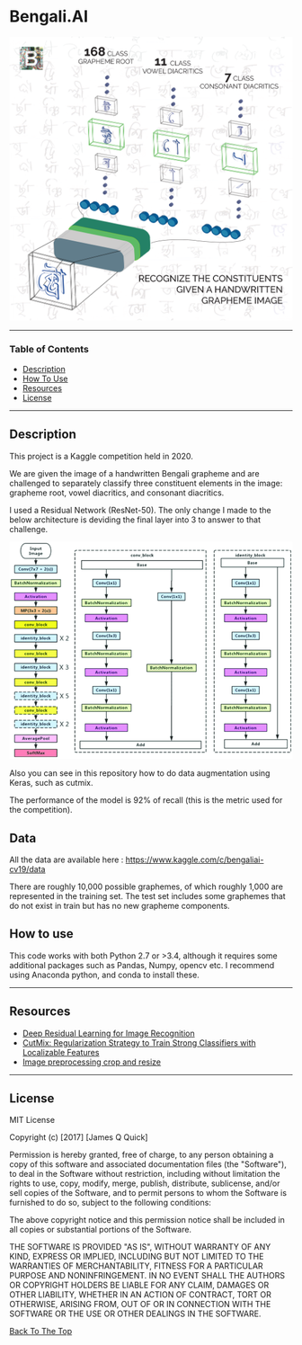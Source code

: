 # Bengali.AI

![Project Image](./intro_pic.png)

---

### Table of Contents

- [Description](#description)
- [How To Use](#how-to-use)
- [Resources](#resources)
- [License](#license)

---

## Description

This project is a Kaggle competition held in 2020. 

We are given the image of a handwritten Bengali grapheme and are challenged to separately classify three constituent elements in the image: grapheme root, vowel diacritics, and consonant diacritics.

I used a Residual Network (ResNet-50). The only change I made to the below architecture is deviding the final layer into 3 to answer to that challenge.

![Model Image](./resnet50.png)

Also you can see in this repository how to do data augmentation using Keras, such as cutmix.

The performance of the model is 92% of recall (this is the metric used for the competition).

## Data

All the data are available here : https://www.kaggle.com/c/bengaliai-cv19/data

 There are roughly 10,000 possible graphemes, of which roughly 1,000 are represented in the training set. The test set includes some graphemes that do not exist in train but has no new grapheme components.

## How to use

This code works with both Python 2.7 or >3.4, although it requires some additional packages such as Pandas, Numpy, opencv etc. I recommend using Anaconda python, and conda to install these.

---

## Resources

- [Deep Residual Learning for Image Recognition ](https://arxiv.org/abs/1512.03385)
- [CutMix: Regularization Strategy to Train Strong Classifiers with Localizable Features](https://arxiv.org/abs/1905.04899)
- [Image preprocessing crop and resize](https://www.kaggle.com/iafoss/image-preprocessing-128x128)
---

## License

MIT License

Copyright (c) [2017] [James Q Quick]

Permission is hereby granted, free of charge, to any person obtaining a copy
of this software and associated documentation files (the "Software"), to deal
in the Software without restriction, including without limitation the rights
to use, copy, modify, merge, publish, distribute, sublicense, and/or sell
copies of the Software, and to permit persons to whom the Software is
furnished to do so, subject to the following conditions:

The above copyright notice and this permission notice shall be included in all
copies or substantial portions of the Software.

THE SOFTWARE IS PROVIDED "AS IS", WITHOUT WARRANTY OF ANY KIND, EXPRESS OR
IMPLIED, INCLUDING BUT NOT LIMITED TO THE WARRANTIES OF MERCHANTABILITY,
FITNESS FOR A PARTICULAR PURPOSE AND NONINFRINGEMENT. IN NO EVENT SHALL THE
AUTHORS OR COPYRIGHT HOLDERS BE LIABLE FOR ANY CLAIM, DAMAGES OR OTHER
LIABILITY, WHETHER IN AN ACTION OF CONTRACT, TORT OR OTHERWISE, ARISING FROM,
OUT OF OR IN CONNECTION WITH THE SOFTWARE OR THE USE OR OTHER DEALINGS IN THE
SOFTWARE.

[Back To The Top](#markdown-worksheet)
